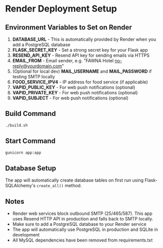 # Render Deployment Setup

## Environment Variables to Set on Render

1. **DATABASE_URL** - This is automatically provided by Render when you add a PostgreSQL database
2. **FLASK_SECRET_KEY** - Set a strong secret key for your Flask app
3. **RESEND_API_KEY** - Resend API key for sending emails via HTTPS
4. **EMAIL_FROM** - Email sender, e.g. "FAWNA Hotel <no-reply@yourdomain.com>"
5. (Optional for local dev) **MAIL_USERNAME** and **MAIL_PASSWORD** if testing SMTP locally
6. **FOOD_SERVICE_IPV4** - IP address for food service (if applicable)
7. **VAPID_PUBLIC_KEY** - For web push notifications (optional)
8. **VAPID_PRIVATE_KEY** - For web push notifications (optional)
9. **VAPID_SUBJECT** - For web push notifications (optional)

## Build Command
```bash
./build.sh
```

## Start Command
```bash
gunicorn app:app
```

## Database Setup
The app will automatically create database tables on first run using Flask-SQLAlchemy's `create_all()` method.

## Notes
- Render web services block outbound SMTP (25/465/587). This app uses Resend HTTP API in production and falls back to SMTP locally.
- Make sure to add a PostgreSQL database to your Render service
- The app will automatically use PostgreSQL in production and SQLite in development
- All MySQL dependencies have been removed from requirements.txt
